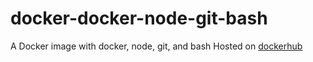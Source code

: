 # docker-docker-node-git-bash
A Docker image with docker, node, git, and bash
Hosted on [dockerhub](https://hub.docker.com/r/deanrather/docker-docker-node-git-bash/)
